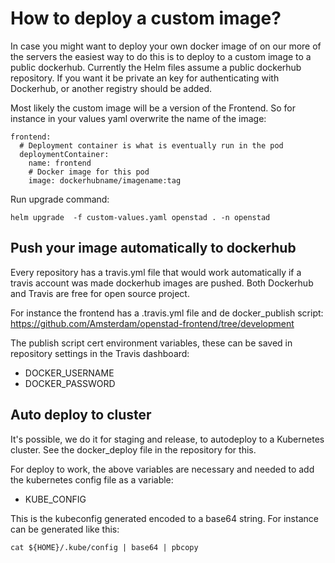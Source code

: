 # How to deploy a custom image?
In case you might want to deploy your own docker image of on our more of the servers the easiest way to do this is to deploy to a custom image to a public dockerhub. Currently the Helm files assume a public dockerhub repository. If you want it be private an key for authenticating with Dockerhub, or another registry should be added.



Most likely the custom image will be a version of the Frontend. So for instance in your values yaml overwrite the name of the image:
```
frontend:
  # Deployment container is what is eventually run in the pod
  deploymentContainer:
    name: frontend
    # Docker image for this pod
    image: dockerhubname/imagename:tag
```

Run upgrade command:

```
helm upgrade  -f custom-values.yaml openstad . -n openstad
```

## Push your image automatically to dockerhub
Every repository has a travis.yml file that would work automatically if a travis account was made  dockerhub images are pushed. Both Dockerhub and Travis are free for open source project.

For instance the frontend has a .travis.yml file and de docker_publish script: https://github.com/Amsterdam/openstad-frontend/tree/development

The publish script cert environment variables, these can be saved in repository settings in the Travis dashboard:
- DOCKER_USERNAME
- DOCKER_PASSWORD


## Auto deploy to cluster
It's possible, we do it for staging and release, to autodeploy to a Kubernetes cluster. See the docker_deploy file in the repository for this.

For deploy to work, the above variables are necessary and needed to add the kubernetes config file as a variable:
- KUBE_CONFIG

This is the kubeconfig generated encoded to a base64 string. For instance can be generated like this:

`cat ${HOME}/.kube/config | base64 | pbcopy`
